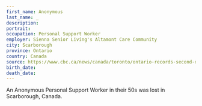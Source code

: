 ```yaml
---
first_name: Anonymous
last_name: _
description: 
portrait: 
occupation: Personal Support Worker
employer: Sienna Senior Living's Altamont Care Community
city: Scarborough
province: Ontario
country: Canada
source: https://www.cbc.ca/news/canada/toronto/ontario-records-second-death-of-health-care-worker-from-covid-19-1.5535485
birth_date: 
death_date: 
---
```


An Anonymous Personal Support Worker in their 50s was lost in Scarborough, Canada.